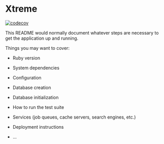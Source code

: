 # Xtreme

[![codecov](https://codecov.io/gh/RailsCorp/xtreme_alpha/branch/master/graph/badge.svg)](https://codecov.io/gh/RailsCorp/xtreme_alpha)

This README would normally document whatever steps are necessary to get the
application up and running.

Things you may want to cover:

* Ruby version

* System dependencies

* Configuration

* Database creation

* Database initialization

* How to run the test suite

* Services (job queues, cache servers, search engines, etc.)

* Deployment instructions

* ...
